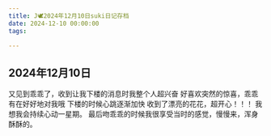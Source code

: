 ```yaml
---
title: J🕊️2024年12月10日suki日记存档
date: 2024-12-10 00:00:00
tags:

---
```


## 2024年12月10日

又见到乖乖了，收到让我下楼的消息时我整个人超兴奋
好喜欢突然的惊喜，乖乖有在好好地对我哦
下楼的时候心跳逐渐加快
收到了漂亮的花花，超开心！！！
我想我会持续心动一星期。
最后吻乖乖的时候我很享受当时的感觉，慢慢来，浑身酥酥的。
